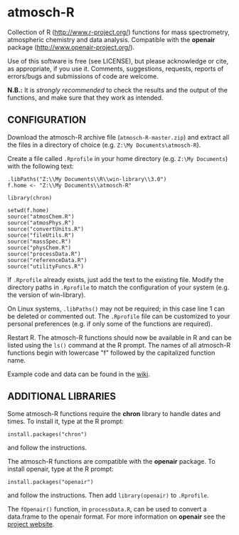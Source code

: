 atmosch-R
=========

Collection of R (http://www.r-project.org/) functions for mass
spectrometry, atmospheric chemistry and data analysis. Compatible with
the **openair** package (http://www.openair-project.org/).

Use of this software is free (see LICENSE), but please acknowledge or
cite, as appropriate, if you use it. Comments, suggestions, requests,
reports of errors/bugs and submissions of code are welcome.

**N.B.:** It is _strongly recommended_ to check the results and the
  output of the functions, and make sure that they work as intended.


CONFIGURATION
-------------

Download the atmosch-R archive file (`atmosch-R-master.zip`) and
extract all the files in a directory of choice (e.g. `Z:\My
Documents\atmosch-R`).

Create a file called `.Rprofile` in your home directory (e.g. `Z:\My
Documents`) with the following text:

```
.libPaths("Z:\\My Documents\\R\\win-library\\3.0")
f.home <- "Z:\\My Documents\\atmosch-R"

library(chron)

setwd(f.home)
source("atmosChem.R")
source("atmosPhys.R")
source("convertUnits.R")
source("fileUtils.R")
source("massSpec.R")
source("physChem.R")
source("processData.R")
source("referenceData.R")
source("utilityFuncs.R")
```

If `.Rprofile` already exists, just add the text to the existing
file. Modify the directory paths in `.Rprofile` to match the
configuration of your system (e.g. the version of win-library).

On Linux systems, `.libPaths()` may not be required; in this case line
1 can be deleted or commented out. The `.Rprofile` file can be
customized to your personal preferences (e.g. if only some of the
functions are required).

Restart R. The atmosch-R functions should now be available in R and
can be listed using the `ls()` command at the R prompt. The names of
all atmosch-R functions begin with lowercase "f" followed by the
capitalized function name.

Example code and data can be found in the
[wiki](https://github.com/rs028/atmosch-R/wiki/).


ADDITIONAL LIBRARIES
--------------------

Some atmosch-R functions require the **chron** library to handle dates
and times. To install it, type at the R prompt:

```
install.packages("chron")
```

and follow the instructions.

The atmosch-R functions are compatible with the **openair**
package. To install openair, type at the R prompt:

```
install.packages("openair")
```

and follow the instructions. Then add `library(openair)` to `.Rprofile`.

The `fOpenair()` function, in `processData.R`, can be used to convert
a data.frame to the openair format. For more information on
**openair** see the [project website](http://www.openair-project.org/).
